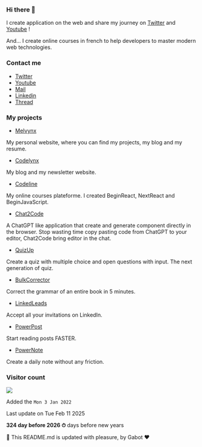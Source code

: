 ### Hi there 👋

I create application on the web and share my journey on [Twitter](https://mlv.sh/twitter) and [Youtube](https://mlv.sh/youtube) !

And... I create online courses in french to help developers to master modern web technologies.

### Contact me

* [Twitter](https://mlv.sh/twitter)
* [Youtube](https://mlv.sh/youtube)
* [Mail](mailto:contact@melvynx.com)
* [Linkedin](https://mlv.sh/linkedin)
* [Thread](https://mlv.sh/thread)

### My projects

* [Melvynx](https://mlv.sh)

My personal website, where you can find my projects, my blog and my resume.

* [Codelynx](https://mlv.sh/codelynx)

My blog and my newsletter website.

* [Codeline](https://mlv.sh/codeline)

My online courses plateforme. I created BeginReact, NextReact and BeginJavaScript.

* [Chat2Code](https://mlv.sh/chat2code)

A ChatGPT like application that create and generate component directly in the browser. Stop wasting time copy pasting code from ChatGPT to your editor, Chat2Code bring editor in the chat.

* [QuizUp](https://mlv.sh/quizup)

Create a quiz with multiple choice and open questions with input. The next generation of quiz.

* [BulkCorrector](https://mlv.sh/bulkcorrector)

Correct the grammar of an entire book in 5 minutes.

* [LinkedLeads](https://mlv.sh/linkedleads)

Accept all your invitations on LinkedIn.

* [PowerPost](https://mlv.sh/powerpost)

Start reading posts FASTER.

* [PowerNote](https://mlv.sh/powernote)

Create a daily note without any friction.

### Visitor count

<img src="https://profile-counter.glitch.me/Melvynx/count.svg" />

Added the `Mon 3 Jan 2022`

Last update on Tue Feb 11 2025

**324 day before 2026 ⏱** days before new years

🤖 This README.md is updated with pleasure, by Gabot ❤️
